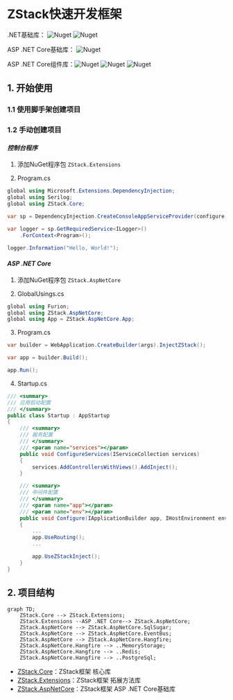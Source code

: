 # ZStack快速开发框架

.NET基础库： ![Nuget](https://img.shields.io/nuget/v/ZStack.Core?label=ZStack.Core) ![Nuget](https://img.shields.io/nuget/v/ZStack.Extensions?label=ZStack.Extensions)

ASP .NET Core基础库： ![Nuget](https://img.shields.io/nuget/v/ZStack.AspNetCore?label=ZStack.AspNetCore)

ASP .NET Core组件库：![Nuget](https://img.shields.io/nuget/v/ZStack.AspNetCore.SqlSugar?label=ZStack.AspNetCore.SqlSugar) ![Nuget](https://img.shields.io/nuget/v/ZStack.AspNetCore.EventBus?label=ZStack.AspNetCore.EventBus) ![Nuget](https://img.shields.io/nuget/v/ZStack.AspNetCore.Hangfire?label=ZStack.AspNetCore.Hangfire)

## 1. 开始使用

### 1.1 使用脚手架创建项目


### 1.2 手动创建项目

#### *控制台程序*

1. 添加NuGet程序包 `ZStack.Extensions`

2. Program.cs

```c#
global using Microsoft.Extensions.DependencyInjection;
global using Serilog;
global using ZStack.Core;

var sp = DependencyInjection.CreateConsoleAppServiceProvider(configure => { });

var logger = sp.GetRequiredService<ILogger>()
    .ForContext<Program>();

logger.Information("Hello, World!");
```

#### *ASP .NET Core*

1. 添加NuGet程序包 `ZStack.AspNetCore`

2. GlobalUsings.cs

```c#
global using Furion;
global using ZStack.AspNetCore;
global using App = ZStack.AspNetCore.App;
```

3. Program.cs

```c#
var builder = WebApplication.CreateBuilder(args).InjectZStack();

var app = builder.Build();

app.Run();
```

4. Startup.cs

```c#
/// <summary>
/// 应用启动配置
/// </summary>
public class Startup : AppStartup
{
    /// <summary>
    /// 服务配置
    /// </summary>
    /// <param name="services"></param>
    public void ConfigureServices(IServiceCollection services)
    {
        services.AddControllersWithViews().AddInject();
    }

    /// <summary>
    /// 中间件配置
    /// </summary>
    /// <param name="app"></param>
    /// <param name="env"></param>
    public void Configure(IApplicationBuilder app, IHostEnvironment env)
    {
        ...
        app.UseRouting();
        ...

        app.UseZStackInject();
    }
}
```

## 2. 项目结构

```mermaid
graph TD;
    ZStack.Core --> ZStack.Extensions;
    ZStack.Extensions --ASP .NET Core--> ZStack.AspNetCore;
    ZStack.AspNetCore --> ZStack.AspNetCore.SqlSugar;
    ZStack.AspNetCore --> ZStack.AspNetCore.EventBus;
    ZStack.AspNetCore --> ZStack.AspNetCore.Hangfire;
    ZStack.AspNetCore.Hangfire --> ..MemoryStorage;
    ZStack.AspNetCore.Hangfire --> ..Redis;
    ZStack.AspNetCore.Hangfire --> ..PostgreSql;
```

* [ZStack.Core](./framework/ZStack.Core/)：ZStack框架 核心库
* [ZStack.Extensions](./framework/ZStack.Extensions/)：ZStack框架 拓展方法库
* [ZStack.AspNetCore](./framework/ZStack.AspNetCore/)：ZStack框架 ASP .NET Core基础库
